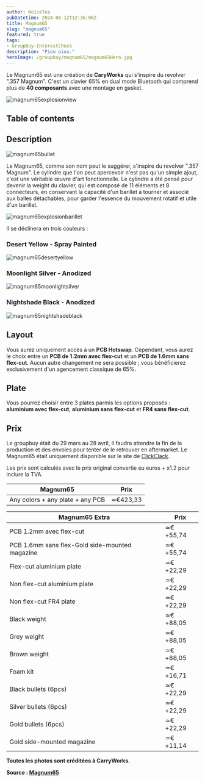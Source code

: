 ```yaml
---
author: No1ceTea
pubDatetime: 2024-06-12T12:36:06Z
title: Magnum65
slug: "magnum65"
featured: true
tags: 
- GroupBuy-InterestCheck
description: "Piou piou."
heroImage: /groupbuy/magnum65/magnum65Hero.jpg
---
```


Le Magnum65 est une création de **CaryWorks** qui s'inspire du revolver ".357 Magnum". C'est un clavier 65% en dual mode Bluetooth qui comprend plus de **40 composants** avec une montage en gasket.

![magnum65explosionview](/groupbuy/magnum65/magnum65explosionview.jpg)

## Table of contents

## Description

![magnum65bullet](/groupbuy/magnum65/magnum65bullet.jpg)

Le Magnum65, comme son nom peut le suggérer, s'inspire du revolver ".357 Magnum". Le cylindre que l'on peut apercevoir n'est pas qu'un simple ajout, c'est une véritable œuvre d'art fonctionnelle. Le cylindre a été pensé pour devenir la weight du clavier, qui est composé de 11 éléments et 8 connecteurs, en conservant la capacité d'un barillet à tourner et associé aux balles détachables, pour garder l'essence du mouvement rotatif et utile d'un barillet.

![magnum65explosionbarillet](/groupbuy/magnum65/magnum65explosionbarillet.jpg)

Il se déclinera en trois couleurs :

### Desert Yellow - Spray Painted

![magnum65desertyellow](/groupbuy/magnum65/magnum65desertyellow.png)

### Moonlight Silver - Anodized

![magnum65moonlightsilver](/groupbuy/magnum65/magnum65moonlightsilver.png)

### Nightshade Black - Anodized

![magnum65nightshadeblack](/groupbuy/magnum65/magnum65nightshadeblack.jpg)

## Layout

Vous aurez uniquement accès à un **PCB Hotswap**. Cependant, vous aurez le choix entre un **PCB de 1.2mm avec flex-cut** et un **PCB de 1.6mm sans flex-cut**. Aucun autre changement ne sera possible ; vous bénéficierez exclusivement d'un agencement classique de 65%.

## Plate

Vous pourrez choisir entre 3 plates parmis les options proposés : **aluminium avec flex-cut**, **aluminium sans flex-cut** et **FR4 sans flex-cut**.

## Prix

Le groupbuy était du 29 mars au 28 avril, il faudra attendre la fin de la production et des envoies pour tenter de le retrouver en aftermarket. Le Magnum65 était uniquement disponible sur le site de [ClickClack](https://clickclack.io/products/group-buy-cary-works-magnum-65).

Les prix sont calculés avec le prix original convertie eu euros + x1.2 pour inclure la TVA.

| Magnum65                         | Prix     |
| -------------------------------- | -------- |
| Any colors + any plate + any PCB | ≃€423,33 |

| Magnum65 Extra                                 | Prix     |
| ---------------------------------------------- | -------- |
| PCB 1.2mm avec flex-cut                        | ≃€+55,74 |
| PCB 1.6mm sans flex-Gold side-mounted magazine | ≃€+55,74 |
| Flex-cut aluminium plate                       | ≃€+22,29 |
| Non flex-cut aluminium plate                   | ≃€+22,29 |
| Non flex-cut FR4 plate                         | ≃€+22,29 |
| Black weight                                   | ≃€+88,05 |
| Grey weight                                    | ≃€+88,05 |
| Brown weight                                   | ≃€+88,05 |
| Foam kit                                       | ≃€+16,71 |
| Black bullets (6pcs)                           | ≃€+22,29 |
| Silver bullets (6pcs)                          | ≃€+22,29 |
| Gold bullets (6pcs)                            | ≃€+22,29 |
| Gold side-mounted magazine                     | ≃€+11,14 |

**Toutes les photos sont créditées à CarryWorks.**

**Source : [Magnum65](https://geekhack.org/index.php?topic=122697.0)**
